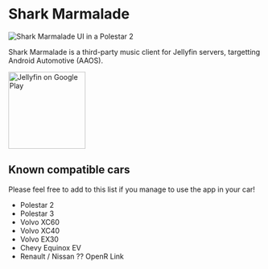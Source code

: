 # Shark Marmalade

![Shark Marmalade UI in a Polestar 2](https://www.bendardenne.be/img/sharkmarmelade.png)

Shark Marmalade is a third-party music client for Jellyfin servers, targetting Android Automotive (AAOS).

<a href="https://play.google.com/store/apps/details?id=be.bendardenne.jellyfin.aaos&pcampaignid=web_shar">
<img width="153" src="https://jellyfin.org/images/store-icons/google-play.png" alt="Jellyfin on Google Play"/>
</a>

## Known compatible cars

Please feel free to add to this list if you manage to use the app in your car! 

- Polestar 2
- Polestar 3
- Volvo XC60
- Volvo XC40
- Volvo EX30
- Chevy Equinox EV
- Renault / Nissan  ??  OpenR Link
